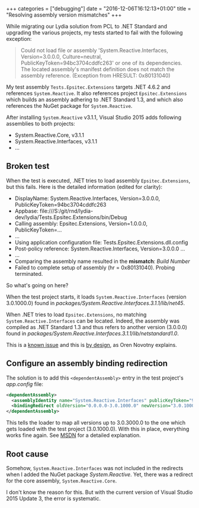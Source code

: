 +++
categories = ["debugging"]
date = "2016-12-06T16:12:13+01:00"
title = "Resolving assembly version mismatches"
+++

While migrating our Lydia solution from PCL to .NET Standard and upgrading
the various projects, my tests started to fail with the following exception:

> Could not load file or assembly 'System.Reactive.Interfaces, Version=3.0.0.0, Culture=neutral, PublicKeyToken=94bc3704cddfc263' or one of its dependencies. The located assembly's manifest definition does not match the assembly reference. (Exception from HRESULT: 0x80131040)

My test assembly `Tests.Epsitec.Extensions` targets .NET 4.6.2 and references
`System.Reactive`. It also references project `Epsitec.Extensions` which builds
an assembly adhering to .NET Standard 1.3, and which also references the NuGet
package for `System.Reactive`.

After installing `System.Reactive` v3.1.1, Visual Studio 2015 adds following
assemblies to both projects:

* System.Reactive.Core, v3.1.1
* System.Reactive.Interfaces, v3.1.1
* ...

## Broken test

When the test is executed, .NET tries to load assembly `Epsitec.Extensions`,
but this fails. Here is the detailed information (edited for clarity):

* DisplayName: System.Reactive.Interfaces, Version=3.0.0.0, PublicKeyToken=94bc3704cddfc263
* Appbase: file:///S:/git/rnd/lydia-dev/lydia/Tests.Epsitec.Extensions/bin/Debug
* Calling assembly: Epsitec.Extensions, Version=1.0.0.0, PublicKeyToken=...
* ...
* Using application configuration file: Tests.Epsitec.Extensions.dll.config
* Post-policy reference: System.Reactive.Interfaces, Version=3.0.0.0 ...
* ...
* Comparing the assembly name resulted in the **mismatch**: _Build Number_
* Failed to complete setup of assembly (hr = 0x80131040). Probing terminated.

So what's going on here?

When the test project starts, it loads `System.Reactive.Interfaces` (version
3.0.1000.0) found in _packages/System.Reactive.Interfaces.3.1.1/lib/net45_.

When .NET tries to load `Epsitec.Extensions`, no matching `System.Reactive.Interfaces`
can be located. Indeed, the assembly was compiled as .NET Standard 1.3 and thus refers
to another version (3.0.0.0) found in _packages/System.Reactive.Interfaces.3.1.1/lib/netstandard1.0_. 

This is a [known issue](https://github.com/Reactive-Extensions/Rx.NET/issues/299) and this
is [by design](https://github.com/Reactive-Extensions/Rx.NET/issues/205), as
Oren Novotny explains.

## Configure an assembly binding redirection

The solution is to add this `<dependentAssembly>` entry in the test project's _app.config_
file:

```xml
<dependentAssembly>
  <assemblyIdentity name="System.Reactive.Interfaces" publicKeyToken="94bc3704cddfc263" culture="neutral" />
  <bindingRedirect oldVersion="0.0.0.0-3.0.1000.0" newVersion="3.0.1000.0" />
</dependentAssembly>
```

This tells the loader to map all versions up to 3.0.3000.0 to the one which
gets loaded with the test project (3.0.1000.0). With this in place, everything
works fine again.
See [MSDN](https://msdn.microsoft.com/en-us/library/7wd6ex19.aspx) for
a detailed explanation.

## Root cause

Somehow, `System.Reactive.Interfaces` was not included in the redirects when
I added the NuGet package _System.Reactive_. Yet, there was a redirect for the
core assembly, `System.Reactive.Core`.

I don't know the reason for this. But with the current version of Visual Studio
2015 Update 3, the error is systematic.
